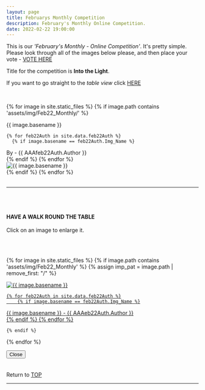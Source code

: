 ```yaml
---
layout: page
title: Februarys Monthly Competition
description: February's Monthly Online Competition.
date: 2022-02-22 19:00:00
---
```



This is our _'February's Monthly - Online Competition'_. It's pretty simple. Please look through all of the images below please, and then place your vote - <a target="_blank" href="https://surveyhero.com/c/s9bjvt4a">VOTE HERE</a> 


<p>Title for the competition is <strong>Into the Light</strong>. </p> 

If you want to go straight to the *table view* click <a href="#tableView">HERE</a>

<!-- <br>
## !! VOTING IS NOW CLOSED !!
<br> -->

<br>

<!-- This loops through all the images in specified folder -->
{% for image in site.static_files %}
    {% if image.path contains 'assets/img/Feb22_Monthly/' %}
<div class="Number">{{ image.basename }}</div>

<!-- This runs and checks if there is a matching author in the file -->
    {% for feb22Auth in site.data.feb22Auth %}
      {% if image.basename == feb22Auth.Img_Name %}
<div class="subName">By - {{ AAAfeb22Auth.Author }}</div>
      {% endif %}
    {% endfor %}


<div>
    <img class="col three Comp_Img" src="{{ site.baseurl }}{{ image.path }}" alt="{{ image.basename }}">
</div>
    {% endif %}
{% endfor %}



<br>
<br>

<hr id="tableView">

<br>
<br>

<div class="col three caption">
    <h4>HAVE A WALK ROUND THE TABLE </h4>
    <p>Click on an image to enlarge it.</p>    
</div>

<br>
<br>


<!-- MASONARY GRID -->
<div class="full-width">
	<div class="grid">

{% for image in site.static_files %}
    {% if image.path contains 'assets/img/Feb22_Monthly' %}
        {% assign imp_pat = image.path | remove_first: "/" %}
<div class="grid__item" data-size="1280x1280">  
    <a href="{{ site.baseurl }}{{ image.path }}" class="img-wrap" alt="{{ image.basename }}">
        <img src="{{ site.baseurl }}{{ image.path }}" alt="{{ image.basename }}" />

    {% for feb22Auth in site.data.feb22Auth %}
        {% if image.basename == feb22Auth.Img_Name %}
<div class="description description--grid">{{ image.basename }} - {{ AAAeb22Auth.Author }}</div>
        {% endif %}
    {% endfor %}

</a>
</div>

    {% endif %}
{% endfor %}
	</div>

<!-- /grid -->
<div class="preview">
	<button class="action action--close"><i class="fa fa-times"></i><span class="text-hidden">Close</span></button>
	<div class="description description--preview"></div>
</div>
</div>
<!-- MASONARY GRID END -->

<br>
<br>

<div class="col three caption">
    Return to <a href="#top">TOP</a>
</div>

<hr>





